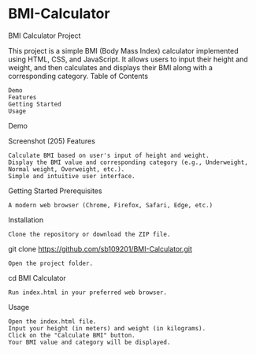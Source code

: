 # BMI-Calculator
BMI Calculator Project

This project is a simple BMI (Body Mass Index) calculator implemented using HTML, CSS, and JavaScript. It allows users to input their height and weight, and then calculates and displays their BMI along with a corresponding category.
Table of Contents

    Demo
    Features
    Getting Started
    Usage

Demo

Screenshot (205)
Features

    Calculate BMI based on user's input of height and weight.
    Display the BMI value and corresponding category (e.g., Underweight, Normal weight, Overweight, etc.).
    Simple and intuitive user interface.

Getting Started
Prerequisites

    A modern web browser (Chrome, Firefox, Safari, Edge, etc.)

Installation

    Clone the repository or download the ZIP file.

git clone https://github.com/sb109201/BMI-Calculator.git

    Open the project folder.

cd BMI Calculator

    Run index.html in your preferred web browser.

Usage

    Open the index.html file.
    Input your height (in meters) and weight (in kilograms).
    Click on the "Calculate BMI" button.
    Your BMI value and category will be displayed.

